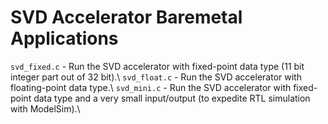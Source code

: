SVD Accelerator Baremetal Applications
======================================

`svd_fixed.c` - Run the SVD accelerator with fixed-point data type (11 bit integer part out of 32 bit).\\
`svd_float.c` - Run the SVD accelerator with floating-point data type.\\
`svd_mini.c` - Run the SVD accelerator with fixed-point data type and a very small input/output (to expedite RTL simulation with ModelSim).\\
